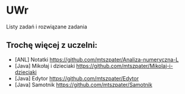 # UWr
Listy zadań i rozwiązane zadania 


## Trochę więcej z uczelni:
* [ANL] Notatki https://github.com/mtszpater/Analiza-numeryczna-L
* [Java] Mikołaj i dzieciaki https://github.com/mtszpater/Mikolaj-i-dzieciaki
* [Java] Edytor https://github.com/mtszpater/Edytor
* [Java] Samotnik https://github.com/mtszpater/Samotnik

